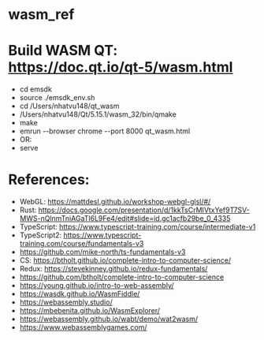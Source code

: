 # wasm_ref
# Build WASM QT: https://doc.qt.io/qt-5/wasm.html
-   cd emsdk
-   source ./emsdk_env.sh
-   cd /Users/nhatvu148/qt_wasm
-   /Users/nhatvu148/Qt/5.15.1/wasm_32/bin/qmake
-   make
-   emrun --browser chrome --port 8000 qt_wasm.html
-   OR:
-   serve

# References:
-   WebGL: https://mattdesl.github.io/workshop-webgl-glsl/#/
-   Rust: https://docs.google.com/presentation/d/1kkTsCrMIVtxYef9T7SV-MWS-nQlnmTniAGaTl6L9Fe4/edit#slide=id.gc1acfb29be_0_4335
-   TypeScript: https://www.typescript-training.com/course/intermediate-v1
-   TypeScript2: https://www.typescript-training.com/course/fundamentals-v3
-   https://github.com/mike-north/ts-fundamentals-v3
-   CS: https://btholt.github.io/complete-intro-to-computer-science/
-   Redux: https://stevekinney.github.io/redux-fundamentals/
-   https://github.com/btholt/complete-intro-to-computer-science
-   https://young.github.io/intro-to-web-assembly/
-   https://wasdk.github.io/WasmFiddle/
-   https://webassembly.studio/
-   https://mbebenita.github.io/WasmExplorer/
-   https://webassembly.github.io/wabt/demo/wat2wasm/
-   https://www.webassemblygames.com/
